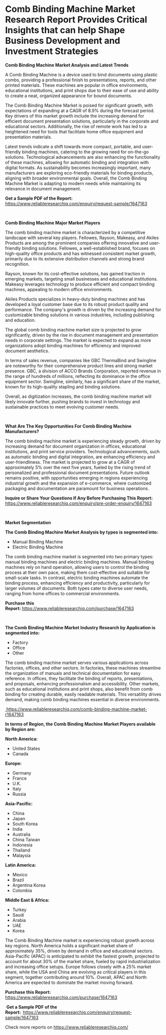 <p><h1>Comb Binding Machine Market Research Report Provides Critical Insights that can help Shape Business Development and Investment Strategies</h1></p><p><strong>Comb Binding Machine Market Analysis and Latest Trends</strong></p>
<p><p>A Comb Binding Machine is a device used to bind documents using plastic combs, providing a professional finish to presentations, reports, and other printed materials. These machines are popular in office environments, educational institutions, and print shops due to their ease of use and ability to create a neat, organized appearance for bound documents.</p><p>The Comb Binding Machine Market is poised for significant growth, with expectations of expanding at a CAGR of 8.9% during the forecast period. Key drivers of this market growth include the increasing demand for efficient document presentation solutions, particularly in the corporate and educational sectors. Additionally, the rise of remote work has led to a heightened need for tools that facilitate home office equipment and presentation materials.</p><p>Latest trends indicate a shift towards more compact, portable, and user-friendly binding machines, catering to the growing need for on-the-go solutions. Technological advancements are also enhancing the functionality of these machines, allowing for automatic binding and integration with digital formats. As sustainability becomes increasingly important, many manufacturers are exploring eco-friendly materials for binding products, aligning with broader environmental goals. Overall, the Comb Binding Machine Market is adapting to modern needs while maintaining its relevance in document management.</p></p>
<p><strong>Get a Sample PDF of the Report:&nbsp;</strong> <a href="https://www.reliableresearchiq.com/enquiry/request-sample/1647163?utm_campaign=2333&utm_medium=2&utm_source=Github&utm_content=ia&utm_term=10042025&utm_id=comb-binding-machine">https://www.reliableresearchiq.com/enquiry/request-sample/1647163</a></p>
<p>&nbsp;</p>
<p><strong>Comb Binding Machine Major Market Players</strong></p>
<p><p>The comb binding machine market is characterized by a competitive landscape with several key players. Fellowes, Rayson, Makeasy, and Akiles Products are among the prominent companies offering innovative and user-friendly binding solutions. Fellowes, a well-established brand, focuses on high-quality office products and has witnessed consistent market growth, primarily due to its extensive distribution channels and strong brand recognition. </p><p>Rayson, known for its cost-effective solutions, has gained traction in emerging markets, targeting small businesses and educational institutions. Makeasy leverages technology to produce efficient and compact binding machines, appealing to modern office environments.</p><p>Akiles Products specializes in heavy-duty binding machines and has developed a loyal customer base due to its robust product quality and performance. The company's growth is driven by the increasing demand for customizable binding solutions in various industries, including publishing and education.</p><p>The global comb binding machine market size is projected to grow significantly, driven by the rise in document management and presentation needs in corporate settings. The market is expected to expand as more organizations adopt binding machines for efficiency and improved document aesthetics.</p><p>In terms of sales revenue, companies like GBC ThermaBind and Swingline are noteworthy for their comprehensive product lines and strong market presence. GBC, a division of ACCO Brands Corporation, reported revenue in the range of hundreds of millions, reflecting its dominance in the office equipment sector. Swingline, similarly, has a significant share of the market, known for its high-quality stapling and binding solutions.</p><p>Overall, as digitization increases, the comb binding machine market will likely innovate further, pushing brands to invest in technology and sustainable practices to meet evolving customer needs.</p></p>
<p>&nbsp;</p>
<p><strong>What Are The Key Opportunities For Comb Binding Machine Manufacturers?</strong></p>
<p><p>The comb binding machine market is experiencing steady growth, driven by increasing demand for document organization in offices, educational institutions, and print service providers. Technological advancements, such as automatic binding and digital integration, are enhancing efficiency and user-friendliness. The market is projected to grow at a CAGR of approximately 5% over the next five years, fueled by the rising trend of personalized and professional document presentations. Future outlook remains positive, with opportunities emerging in regions experiencing industrial growth and the expansion of e-commerce, where customized packaging and documentation are paramount for business operations.</p></p>
<p><strong>Inquire or Share Your Questions If Any Before Purchasing This Report:</strong> <a href="https://www.reliableresearchiq.com/enquiry/pre-order-enquiry/1647163?utm_campaign=2333&utm_medium=2&utm_source=Github&utm_content=ia&utm_term=10042025&utm_id=comb-binding-machine">https://www.reliableresearchiq.com/enquiry/pre-order-enquiry/1647163</a></p>
<p>&nbsp;</p>
<p><strong>Market Segmentation</strong></p>
<p><strong>The Comb Binding Machine Market Analysis by types is segmented into:</strong></p>
<p><ul><li>Manual Binding Machine</li><li>Electric Binding Machine</li></ul></p>
<p><p>The comb binding machine market is segmented into two primary types: manual binding machines and electric binding machines. Manual binding machines rely on hand operation, allowing users to control the binding process at their own pace, making them cost-effective and suitable for small-scale tasks. In contrast, electric binding machines automate the binding process, enhancing efficiency and productivity, particularly for larger volumes of documents. Both types cater to diverse user needs, ranging from home offices to commercial environments.</p></p>
<p><strong>Purchase this Report:&nbsp;</strong><a href="https://www.reliableresearchiq.com/purchase/1647163?utm_campaign=2333&utm_medium=2&utm_source=Github&utm_content=ia&utm_term=10042025&utm_id=comb-binding-machine">https://www.reliableresearchiq.com/purchase/1647163</a></p>
<p>&nbsp;</p>
<p><strong>The Comb Binding Machine Market Industry Research by Application is segmented into:</strong></p>
<p><ul><li>Factory</li><li>Office</li><li>Other</li></ul></p>
<p><p>The comb binding machine market serves various applications across factories, offices, and other sectors. In factories, these machines streamline the organization of manuals and technical documentation for easy reference. In offices, they facilitate the binding of reports, presentations, and proposals, enhancing professionalism and accessibility. Other markets, such as educational institutions and print shops, also benefit from comb binding for creating durable, easily readable materials. This versatility drives demand, making comb binding machines essential in diverse environments.</p></p>
<p><a href="https://www.reliableresearchiq.com/comb-binding-machine-market-r1647163?utm_campaign=2333&utm_medium=2&utm_source=Github&utm_content=ia&utm_term=10042025&utm_id=comb-binding-machine">&nbsp;https://www.reliableresearchiq.com/comb-binding-machine-market-r1647163</a></p>
<p><strong>In terms of Region, the Comb Binding Machine Market Players available by Region are:</strong></p>
<p>
    <p> <strong> North America: </strong>
        <ul>
            <li>United States</li>
            <li>Canada</li>
        </ul>
        </p> 
    <p> <strong> Europe: </strong>
        <ul>
            <li>Germany</li>
            <li>France</li>
            <li>U.K.</li>
            <li>Italy</li>
            <li>Russia</li>
        </ul>
        </p> 
    <p> <strong> Asia-Pacific: </strong>
        <ul>
            <li>China</li>
            <li>Japan</li>
            <li>South Korea</li>
            <li>India</li>
            <li>Australia</li>
            <li>China Taiwan</li>
            <li>Indonesia</li>
            <li>Thailand</li>
            <li>Malaysia</li>
        </ul>
        </p> 
    <p> <strong> Latin America: </strong>
        <ul>
            <li>Mexico</li>
            <li>Brazil</li>
            <li>Argentina Korea</li>
            <li>Colombia</li>
        </ul>
        </p> 
    <p> <strong> Middle East & Africa: </strong>
        <ul>
            <li>Turkey</li>
            <li>Saudi</li>
            <li>Arabia</li>
            <li>UAE</li>
            <li>Korea</li>
        </ul>
    </p>
    </p>
<p><p>The Comb Binding Machine market is experiencing robust growth across key regions. North America holds a significant market share of approximately 35%, driven by demand in office and educational sectors. Asia-Pacific (APAC) is anticipated to exhibit the fastest growth, projected to account for about 30% of the market share, fueled by rapid industrialization and increasing office setups. Europe follows closely with a 25% market share, while the USA and China are evolving as critical players in this segment, together contributing around 10%. Overall, APAC and North America are expected to dominate the market moving forward.</p></p>
<p><strong>Purchase this Report: </strong><a href="https://www.reliableresearchiq.com/purchase/1647163?utm_campaign=2333&utm_medium=2&utm_source=Github&utm_content=ia&utm_term=10042025&utm_id=comb-binding-machine">https://www.reliableresearchiq.com/purchase/1647163</a></p>
<p>&nbsp;<strong>Get a Sample PDF of the Report:&nbsp;&nbsp;</strong><a href="https://www.reliableresearchiq.com/enquiry/request-sample/1647163?utm_campaign=2333&utm_medium=2&utm_source=Github&utm_content=ia&utm_term=10042025&utm_id=comb-binding-machine">https://www.reliableresearchiq.com/enquiry/request-sample/1647163</a></p>
<p><strong></strong></p>
<p>Check more reports on <a href="https://www.reliableresearchiq.com/?utm_campaign=2333&utm_medium=2&utm_source=Github&utm_content=ia&utm_term=10042025&utm_id=comb-binding-machine">https://www.reliableresearchiq.com/</a></p>